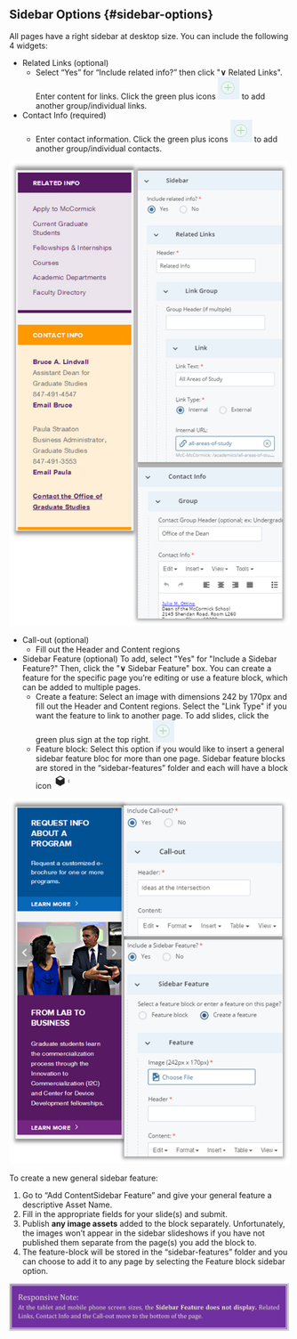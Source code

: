 ## Sidebar Options {#sidebar-options}

All pages have a right sidebar at desktop size. You can include the following 4 widgets:

* Related Links \(optional\)
  * Select “Yes” for “Include related info?” then click "**∨** Related Links". Enter content for links. Click the green plus icons ![60](../assets/60.png) to add another group/individual links.
* Contact Info \(required\)
  * Enter contact information. Click the green plus icons ![61](../assets/61.png) to add another group/individual contacts.

![62](../assets/62.png)

* Call-out \(optional\)
  * Fill out the Header and Content regions
* Sidebar Feature \(optional\) To add, select "Yes" for "Include a Sidebar Feature?" Then, click the "**∨** Sidebar Feature" box. You can create a feature for the specific page you’re editing or use a feature block, which can be added to multiple pages.
  * Create a feature: Select an image with dimensions 242 by 170px and fill out the Header and Content regions. Select the "Link Type" if you want the feature to link to another page. To add slides, click the green plus sign at the top right. ![63-1](../assets/63-1.png)
  * Feature block: Select this option if you would like to insert a general sidebar feature bloc for more than one page. Sidebar feature blocks are stored in the “sidebar-features” folder and each will have a block icon ![64-1](../assets/64-1.png)

![64](../assets/64.png)

To create a new general sidebar feature:

1. Go to “Add ContentSidebar Feature” and give your general feature a descriptive Asset Name.
2. Fill in the appropriate fields for your slide\(s\) and submit.
3. Publish **any image assets** added to the block separately. Unfortunately, the images won’t appear in the sidebar slideshows if you have not published them separate from the page\(s\) you add the block to.
4. The feature-block will be stored in the “sidebar-features” folder and you can choose to add it to any page by selecting the Feature block sidebar option.

![](/assets/65.png)

